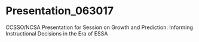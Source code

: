 # Presentation_063017
CCSSO/NCSA Presentation for Session on Growth and Prediction: Informing Instructional Decisions in the Era of ESSA
